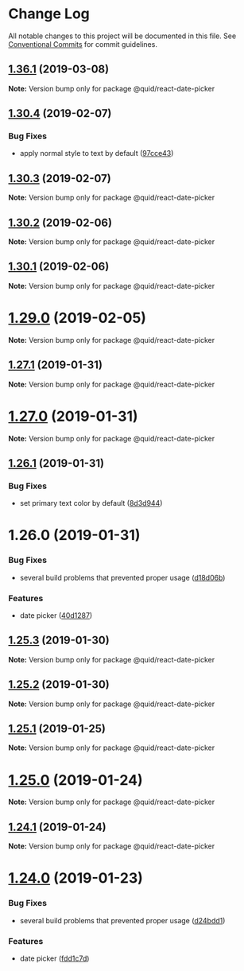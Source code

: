 # Change Log

All notable changes to this project will be documented in this file.
See [Conventional Commits](https://conventionalcommits.org) for commit guidelines.

## [1.36.1](https://github.com/quid/refraction/tree/master/packages/react-date-picker/compare/v1.36.0...v1.36.1) (2019-03-08)

**Note:** Version bump only for package @quid/react-date-picker





## [1.30.4](https://github.com/quid/refraction/tree/master/packages/react-date-picker/compare/v1.30.3...v1.30.4) (2019-02-07)


### Bug Fixes

* apply normal style to text by default ([97cce43](https://github.com/quid/refraction/tree/master/packages/react-date-picker/commit/97cce43))





## [1.30.3](https://github.com/quid/refraction/tree/master/packages/react-date-picker/compare/v1.30.2...v1.30.3) (2019-02-07)

**Note:** Version bump only for package @quid/react-date-picker





## [1.30.2](https://github.com/quid/refraction/tree/master/packages/react-date-picker/compare/v1.30.1...v1.30.2) (2019-02-06)

**Note:** Version bump only for package @quid/react-date-picker





## [1.30.1](https://github.com/quid/refraction/tree/master/packages/react-date-picker/compare/v1.30.0...v1.30.1) (2019-02-06)

**Note:** Version bump only for package @quid/react-date-picker





# [1.29.0](https://github.com/quid/refraction/tree/master/packages/react-date-picker/compare/v1.28.0...v1.29.0) (2019-02-05)

**Note:** Version bump only for package @quid/react-date-picker





## [1.27.1](https://github.com/quid/refraction/tree/master/packages/react-date-picker/compare/v1.27.0...v1.27.1) (2019-01-31)

**Note:** Version bump only for package @quid/react-date-picker





# [1.27.0](https://github.com/quid/refraction/tree/master/packages/react-date-picker/compare/v1.26.1...v1.27.0) (2019-01-31)

**Note:** Version bump only for package @quid/react-date-picker





## [1.26.1](https://github.com/quid/refraction/tree/master/packages/react-date-picker/compare/v1.26.0...v1.26.1) (2019-01-31)


### Bug Fixes

* set primary text color by default ([8d3d944](https://github.com/quid/refraction/tree/master/packages/react-date-picker/commit/8d3d944))





# 1.26.0 (2019-01-31)


### Bug Fixes

* several build problems that prevented proper usage ([d18d06b](https://github.com/quid/refraction/tree/master/packages/react-date-picker/commit/d18d06b))


### Features

* date picker ([40d1287](https://github.com/quid/refraction/tree/master/packages/react-date-picker/commit/40d1287))





## [1.25.3](https://github.com/quid/refraction/tree/master/packages/react-date-picker/compare/v1.25.2...v1.25.3) (2019-01-30)

**Note:** Version bump only for package @quid/react-date-picker





## [1.25.2](https://github.com/quid/refraction/tree/master/packages/react-date-picker/compare/v1.25.1...v1.25.2) (2019-01-30)

**Note:** Version bump only for package @quid/react-date-picker





## [1.25.1](https://github.com/quid/refraction/compare/v1.25.0...v1.25.1) (2019-01-25)

**Note:** Version bump only for package @quid/react-date-picker





# [1.25.0](https://github.com/quid/refraction/compare/v1.24.1...v1.25.0) (2019-01-24)

**Note:** Version bump only for package @quid/react-date-picker





## [1.24.1](https://github.com/quid/refraction/compare/v1.24.0...v1.24.1) (2019-01-24)

**Note:** Version bump only for package @quid/react-date-picker





# [1.24.0](https://github.com/quid/refraction/compare/v1.23.0...v1.24.0) (2019-01-23)


### Bug Fixes

* several build problems that prevented proper usage ([d24bdd1](https://github.com/quid/refraction/commit/d24bdd1))


### Features

* date picker ([fdd1c7d](https://github.com/quid/refraction/commit/fdd1c7d))
